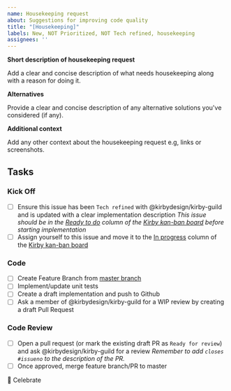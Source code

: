 ```yaml
---
name: Housekeeping request
about: Suggestions for improving code quality
title: "[Housekeeping]"
labels: New, NOT Prioritized, NOT Tech refined, housekeeping
assignees: ''
---
```


**Short description of housekeeping request**

<!-- Replace the paragraph below with your own description -->

Add a clear and concise description of what needs housekeeping along with a reason for doing it.

**Alternatives**

<!-- Replace the paragraph below with your own description -->

Provide a clear and concise description of any alternative solutions you've considered (if any).

**Additional context**

<!-- Replace the paragraph below with your own description -->

Add any other context about the housekeeping request e.g, links or screenshots.

## Tasks

### Kick Off

* [ ] Ensure this issue has been `Tech refined` with @kirbydesign/kirby-guild and is updated with a clear implementation description
  _This issue should be in the [Ready to do](https://github.com/kirbydesign/designsystem/projects/1#column-4590936) column of the [Kirby kan-ban board](https://github.com/kirbydesign/designsystem/projects/1) before starting implementation_
* [ ] Assign yourself to this issue and move it to the [In progress](https://github.com/kirbydesign/designsystem/projects/1#column-4590937) column of the [Kirby kan-ban board](https://github.com/kirbydesign/designsystem/projects/1)

### Code

* [ ] Create Feature Branch from [master branch](https://github.com/kirbydesign/designsystem/tree/master)
* [ ] Implement/update unit tests
* [ ] Create a draft implementation and push to Github
* [ ] Ask a member of @kirbydesign/kirby-guild for a WIP review by creating a draft Pull Request

### Code Review

* [ ] Open a pull request (or mark the existing draft PR as `Ready for review`) and ask @kirbydesign/kirby-guild for a review
  _Remember to add `closes #issueno` to the description of the PR._
* [ ] Once approved, merge feature branch/PR to master

:tada: Celebrate
